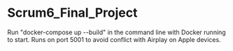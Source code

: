 # Scrum6_Final_Project
Run "docker-compose up --build" in the command line with Docker running to start.
Runs on port 5001 to avoid conflict with Airplay on Apple devices.
